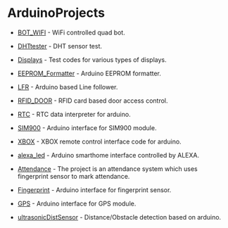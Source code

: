 # ArduinoProjects

  - [BOT_WIFI](https://github.com/SuperUserockx/ArduinoProjects/tree/master/BOT_WIFI) - WiFi controlled quad bot.
  
  - [DHTtester](https://github.com/SuperUserockx/ArduinoProjects/tree/master/DHTtester) - DHT sensor test.
  
  - [Displays](https://github.com/SuperUserockx/ArduinoProjects/tree/master/Displays) - Test codes for various types of displays.
  
  - [EEPROM_Formatter](https://github.com/SuperUserockx/ArduinoProjects/tree/master/EEPROM_Formatter) - Arduino EEPROM formatter.
  
  - [LFR](https://github.com/SuperUserockx/ArduinoProjects/tree/master/LFR) - Arduino based Line follower.
  
  - [RFID_DOOR](https://github.com/SuperUserockx/ArduinoProjects/tree/master/RFID_DOOR) - RFID card based door access control.
  
  - [RTC](https://github.com/SuperUserockx/ArduinoProjects/tree/master/RTC) - RTC data interpreter for arduino.
  
  - [SIM900](https://github.com/SuperUserockx/ArduinoProjects/tree/master/SIM%20900) - Arduino interface for SIM900 module.
  
  - [XBOX](https://github.com/SuperUserockx/ArduinoProjects/tree/master/XBOX) - XBOX remote control interface code for arduino.
  
  - [alexa_led](https://github.com/SuperUserockx/ArduinoProjects/tree/master/alexa_led) - Arduino smarthome interface controlled by ALEXA.
  
  - [Attendance](https://github.com/SuperUserockx/ArduinoProjects/tree/master/attendance) - The project is an attendance system which uses fingerprint sensor to mark attendance.
  
  - [Fingerprint](https://github.com/SuperUserockx/ArduinoProjects/tree/master/fingerprint) - Arduino interface for fingerprint sensor.
  
  - [GPS](https://github.com/SuperUserockx/ArduinoProjects/tree/master/gps) - Arduino interface for GPS module.
  
  - [ultrasonicDistSensor](https://github.com/SuperUserockx/ArduinoProjects/tree/master/ultrasonicDistSensor) - Distance/Obstacle detection based on arduino.
